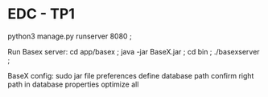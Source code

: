 # EDC - TP1 

python3 manage.py runserver 8080 ; 

Run Basex server: 
cd app/basex ; 
java -jar BaseX.jar ; 
cd bin ; 
./basexserver ; 

BaseX config: 
sudo jar file 
preferences
define database path
confirm right path in database properties
optimize all
